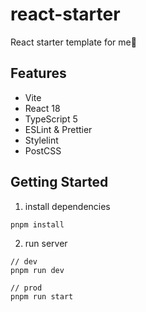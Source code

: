 # react-starter

React starter template for me👻

## Features

- Vite
- React 18
- TypeScript 5
- ESLint & Prettier
- Stylelint
- PostCSS

## Getting Started

1. install dependencies

```
pnpm install
```

2. run server

```
// dev
pnpm run dev

// prod
pnpm run start
```
